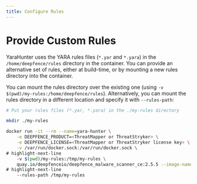 ```yaml
---
title: Configure Rules
---
```



# Provide Custom Rules

YaraHunter uses the YARA rules files (`*.yar` and `*.yara`) in the `/home/deepfence/rules` directory in the container.  You can provide an alternative set of rules, either at build-time, or by mounting a new rules directory into the container.

You can mount the rules directory over the existing one (using `-v $(pwd)/my-rules:/home/deepfence/rules`). Alternatively, you can mount the rules directory in a different location and specify it with `--rules-path`:

```bash
# Put your rules files (*.yar, *.yara) in the ./my-rules directory

mkdir ./my-rules

docker run -it --rm --name=yara-hunter \
    -e DEEPFENCE_PRODUCT=<ThreatMapper or ThreatStryker> \
    -e DEEPFENCE_LICENSE=<ThreatMapper or ThreatStryker license key> \
    -v /var/run/docker.sock:/var/run/docker.sock \
# highlight-next-line
    -v $(pwd)/my-rules:/tmp/my-rules \
    quay.io/deepfenceio/deepfence_malware_scanner_ce:2.5.5 --image-name node:latest \
# highlight-next-line
    --rules-path /tmp/my-rules
```



